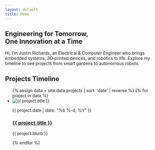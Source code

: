 ```yaml
---
layout: default
title: Home
---
```


<section class="hero">
  <h1>
    Engineering for Tomorrow,<br>
    One Innovation at a Time
  </h1>
  <p>Hi, I’m Justin Richards, an Electrical & Computer Engineer who brings embedded systems, 3D‑printed devices, and robotics to life. Explore my timeline to see projects from smart gardens to autonomous robots.</p>
</section>

<section class="timeline-section">
  <h2 class="timeline-title">Projects Timeline</h2>
  <div class="timeline-centered">
    <div class="timeline-line"></div>
    <ul class="timeline-bubbles">
      {% assign data = site.data.projects | sort: 'date' | reverse %}
      {% for project in data %}
        <li class="bubble {% if forloop.index0 modulo 2 == 0 %}left{% else %}right{% endif %}">
          <span class="dot"></span>
          <div class="content">
            <img src="{{ project.image | relative_url }}" alt="{{ project.title }}">
            <div class="text">
              <p class="date">{{ project.date | date: "%b %-d, %Y" }}</p>
              <h3><a href="{{ project.url | relative_url }}">{{ project.title }}</a></h3>
              <p class="blurb">{{ project.blurb }}</p>
            </div>
          </div>
        </li>
      {% endfor %}
    </ul>
  </div>
</section>
